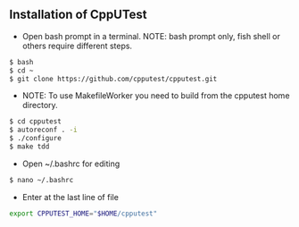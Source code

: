 ## Installation of CppUTest

- Open bash prompt in a terminal. NOTE: bash prompt only, fish shell or others require different steps.
```bash
$ bash
$ cd ~
$ git clone https://github.com/cpputest/cpputest.git
```
- NOTE: To use MakefileWorker you need to build from the cpputest home directory.

```bash
$ cd cpputest
$ autoreconf . -i
$ ./configure
$ make tdd
```
- Open ~/.bashrc for editing

```bash
$ nano ~/.bashrc
```
- Enter at the last line of file
```bash
export CPPUTEST_HOME="$HOME/cpputest"
```
